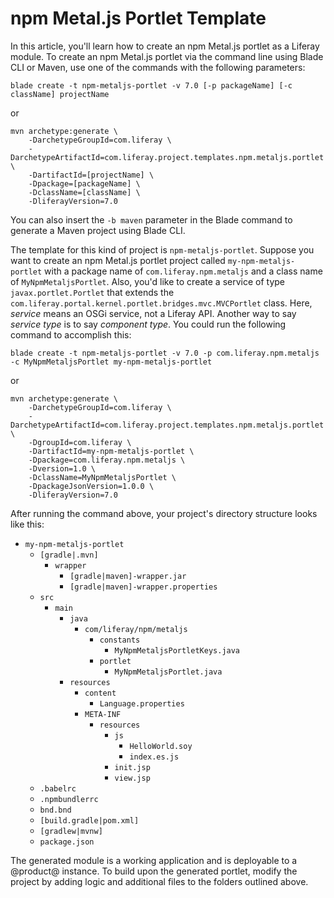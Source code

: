 # npm Metal.js Portlet Template [](id=npm-metal-js-portlet-template)

In this article, you'll learn how to create an npm Metal.js portlet as a
Liferay module. To create an npm Metal.js portlet via the command line using
Blade CLI or Maven, use one of the commands with the following parameters:

    blade create -t npm-metaljs-portlet -v 7.0 [-p packageName] [-c className] projectName

or

    mvn archetype:generate \
        -DarchetypeGroupId=com.liferay \
        -DarchetypeArtifactId=com.liferay.project.templates.npm.metaljs.portlet \
        -DartifactId=[projectName] \
        -Dpackage=[packageName] \
        -DclassName=[className] \
        -DliferayVersion=7.0

You can also insert the `-b maven` parameter in the Blade command to generate a
Maven project using Blade CLI.

The template for this kind of project is `npm-metaljs-portlet`. Suppose you want
to create an npm Metal.js portlet project called `my-npm-metaljs-portlet` with a
package name of `com.liferay.npm.metaljs` and a class name of
`MyNpmMetaljsPortlet`. Also, you'd like to create a service of type
`javax.portlet.Portlet` that extends the
`com.liferay.portal.kernel.portlet.bridges.mvc.MVCPortlet` class. Here,
*service* means an OSGi service, not a Liferay API. Another way to say *service
type* is to say *component type*. You could run the following command to
accomplish this:

    blade create -t npm-metaljs-portlet -v 7.0 -p com.liferay.npm.metaljs -c MyNpmMetaljsPortlet my-npm-metaljs-portlet

or

    mvn archetype:generate \
        -DarchetypeGroupId=com.liferay \
        -DarchetypeArtifactId=com.liferay.project.templates.npm.metaljs.portlet \
        -DgroupId=com.liferay \
        -DartifactId=my-npm-metaljs-portlet \
        -Dpackage=com.liferay.npm.metaljs \
        -Dversion=1.0 \
        -DclassName=MyNpmMetaljsPortlet \
        -DpackageJsonVersion=1.0.0 \
        -DliferayVersion=7.0

After running the command above, your project's directory structure looks like
this:

- `my-npm-metaljs-portlet`
    - `[gradle|.mvn]`
        - `wrapper`
            - `[gradle|maven]-wrapper.jar`
            - `[gradle|maven]-wrapper.properties`
    - `src`
        - `main`
            - `java`
                - `com/liferay/npm/metaljs`
                    - `constants`
                        - `MyNpmMetaljsPortletKeys.java`
                    - `portlet`
                        - `MyNpmMetaljsPortlet.java`
            - `resources`
                - `content`
                    - `Language.properties`
                - `META-INF`
                    - `resources`
                        - `js`
                            - `HelloWorld.soy`
                            - `index.es.js`
                        - `init.jsp`
                        - `view.jsp`
    - `.babelrc`
    - `.npmbundlerrc`
    - `bnd.bnd`
    - `[build.gradle|pom.xml]`
    - `[gradlew|mvnw]`
    - `package.json`

The generated module is a working application and is deployable to a @product@
instance. To build upon the generated portlet, modify the project by adding
logic and additional files to the folders outlined above.
